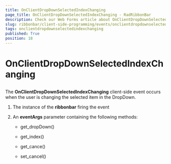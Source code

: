 ```yaml
---
title: OnClientDropDownSelectedIndexChanging
page_title: OnClientDropDownSelectedIndexChanging - RadRibbonBar
description: Check our Web Forms article about OnClientDropDownSelectedIndexChanging.
slug: ribbonbar/client-side-programming/events/onclientdropdownselectedindexchanging
tags: onclientdropdownselectedindexchanging
published: True
position: 18
---
```


# OnClientDropDownSelectedIndexChanging



## 

The **OnClientDropDownSelectedIndexChanging** client-side event occurs when the user is changing the selected item in the DropDown.

1. The instance of the **ribbonbar** firing the event

1. An **eventArgs** parameter containing the following methods:

	* get_dropDown()

	* get_index()

	* get_cance()

	* set_cancel()
